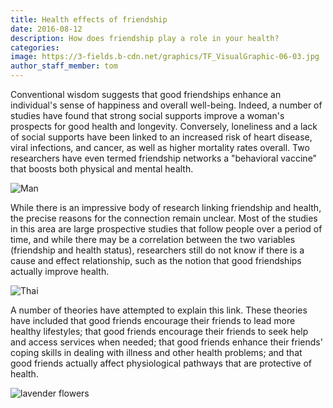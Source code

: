 ```yaml
---
title: Health effects of friendship
date: 2016-08-12
description: How does friendship play a role in your health?
categories:
image: https://3-fields.b-cdn.net/graphics/TF_VisualGraphic-06-03.jpg
author_staff_member: tom
---
```


Conventional wisdom suggests that good friendships enhance an individual's sense of happiness and overall well-being. Indeed, a number of studies have found that strong social supports improve a woman's prospects for good health and longevity. Conversely, loneliness and a lack of social supports have been linked to an increased risk of heart disease, viral infections, and cancer, as well as higher mortality rates overall. Two researchers have even termed friendship networks a "behavioral vaccine" that boosts both physical and mental health.

![Man](https://3-fields.b-cdn.net/graphics/TF_VisualGraphic-06-03.jpg)

While there is an impressive body of research linking friendship and health, the precise reasons for the connection remain unclear. Most of the studies in this area are large prospective studies that follow people over a period of time, and while there may be a correlation between the two variables (friendship and health status), researchers still do not know if there is a cause and effect relationship, such as the notion that good friendships actually improve health.

![Thai](https://3-fields.b-cdn.net/graphics/TF_VisualGraphic-06-03.jpg)

A number of theories have attempted to explain this link. These theories have included that good friends encourage their friends to lead more healthy lifestyles; that good friends encourage their friends to seek help and access services when needed; that good friends enhance their friends' coping skills in dealing with illness and other health problems; and that good friends actually affect physiological pathways that are protective of health.

![lavender flowers](https://3-fields.b-cdn.net/graphics/TF_VisualGraphic-06-03.jpg)